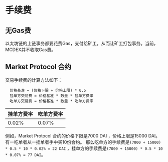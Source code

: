 # 手续费

## 无Gas费

以太坊链的上链事务都要花费Gas，支付给矿工，从而让矿工打包事务。当前，MCDEX并不收取Gas费。


## Market Protocol 合约

交易手续费的计算方法如下：


```
  价格基准 = (价格下限 + 价格上限) * 0.5
  挂单方交易费 = 价格基准 * 数量 * 挂单方费率
  吃单方交易费 = 价格基准 * 数量 * 吃单方费率
```

| 挂单方费率     |     吃单方费率 |
|----------------|----------------|
| 0.02%         | 0.07%          |

例如，Market Protocol 合约的价格下限是7000 DAI ，价格上限是15000 DAI。 有一吃单者从一挂单者手中买10份合约。
那么吃单方的手续费是`(7000 + 15000) * 0.5 * 10 * 0.02% = 22 DAI` ，挂单方的手续费是`(7000 + 15000) * 0.5 * 10 * 0.07% = 77 DAI`。
